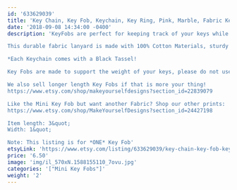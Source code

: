 ```yaml
---
id: '633629039'
title: 'Key Chain, Key Fob, Keychain, Key Ring, Pink, Marble, Fabric Keychain, Keychains for Women, Marble Print, Gift for Her'
date: '2018-09-08 14:34:00 -0400'
description: 'KeyFobs are perfect for keeping track of your keys while grocery shopping, going to the gym, or running errands. These Keychains easily stand out in your purse in super fun and cute fabrics-  accessories like these make a awesome gifts for teachers, coworkers, neighbors and friends!!

This durable fabric lanyard is made with 100% Cotton Materials, sturdy interfacing, and silver hardware. Pattern of the fabric will vary with each Key Fob- no two are identical.

*Each Keychain comes with a Black Tassel!

Key Fobs are made to support the weight of your keys, please do not use this as a support for a purse or anything heavier than the average keychain.

We also sell longer length Key Fobs if that is more your thing! 
https://www.etsy.com/shop/makeyourselfdesigns?section_id=22839079

Like the Mini Key Fob but want another Fabric? Shop our other prints:
https://www.etsy.com/shop/MakeYourselfDesigns?section_id=24427198

Item length: 3&quot;
Width: 1&quot;

Note: This listing is for *ONE* Key Fob'
etsyLink: 'https://www.etsy.com/listing/633629039/key-chain-key-fob-keychain-key-ring-pink?utm_source=synctostaticsite&utm_medium=api&utm_campaign=api'
price: '6.50'
image: 'img/il_570xN.1588155110_7ovu.jpg'
categories: '["Mini Key Fobs"]'
weight: '2'
---
```

